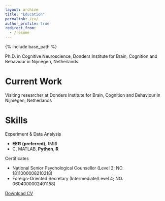 ```yaml
---
layout: archive
title: "Education"
permalink: /cv/
author_profile: true
redirect_from:
  - /resume
---
```


{% include base_path %}


Ph.D. in Cognitive Neuroscience, Donders Institute for Brain, Cognition and Behaviour in Nijmegen, Netherlands


Current Work
======
Visiting researcher at Donders Institute for Brain, Cognition and Behaviour in Nijmegen, Netherlands

  
Skills
======
Experiment & Data Analysis
* **EEG (preferred)**, fMRI
* C, MATLAB, **Python**, **R**

Certificates
* National Senior Psychological Counsellor (Level 2; NO. 1811000008210218)
* Foreign-Oriented Secretary (Intermediate/Level 4; NO. 0604000002401158)

[Download CV](https://github.com/shangll/shangll.github.io/blob/master/files/CV%20-%20Linlin%20Shang.pdf)
